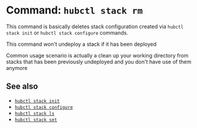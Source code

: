 # Command: `hubctl stack rm`

This command is basically deletes stack configuration created via `hubctl stack init` or `hubctl stack configure` commands.

This command won't undeploy a stack if it has been deployed

Common usage scenario is actually a clean up your working directory from stacks that has been previously undeployed and you don't have use of them anymore

## See also

* [`hubctl stack init`](/hubctl/cli/hubctl-stack-init)
* [`hubctl stack configure`](/hubctl/cli/hubctl-stack-configure)
* [`hubctl stack ls`](/hubctl/cli/hubctl-stack-ls)
* [`hubctl stack set`](/hubctl/cli/hubctl-stack-set)
